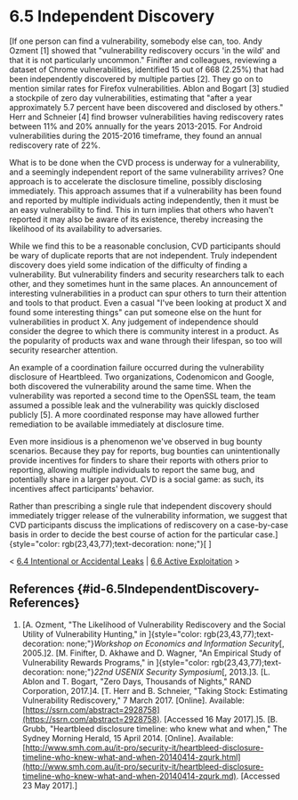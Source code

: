 # 6.5 Independent Discovery 

[If one person can find a vulnerability, somebody else can, too. Andy
Ozment \[1\] showed that "vulnerability rediscovery occurs 'in the
wild' and that it is not particularly uncommon." Finifter and
colleagues, reviewing a dataset of Chrome vulnerabilities, identified 15
out of 668 (2.25%) that had been independently discovered by multiple
parties \[2\]. They go on to mention similar rates for Firefox
vulnerabilities. Ablon and Bogart \[3\] studied a stockpile of zero day
vulnerabilities, estimating that "after a year approximately 5.7
percent have been discovered and disclosed by others." Herr and
Schneier \[4\] find browser vulnerabilities having rediscovery rates
between 11% and 20% annually for the years 2013-2015. For Android
vulnerabilities during the 2015-2016 timeframe, they found an annual
rediscovery rate of 22%.

What is to be done when the CVD process is underway for a vulnerability,
and a seemingly independent report of the same vulnerability arrives?
One approach is to accelerate the disclosure timeline, possibly
disclosing immediately. This approach assumes that if a vulnerability
has been found and reported by multiple individuals acting
independently, then it must be an easy vulnerability to find. This in
turn implies that others who haven't reported it may also be aware of
its existence, thereby increasing the likelihood of its availability to
adversaries.

While we find this to be a reasonable conclusion, CVD participants
should be wary of duplicate reports that are not independent. Truly
independent discovery does yield some indication of the difficulty of
finding a vulnerability. But vulnerability finders and security
researchers talk to each other, and they sometimes hunt in the same
places. An announcement of interesting vulnerabilities in a product can
spur others to turn their attention and tools to that product. Even a
casual "I've been looking at product X and found some interesting
things" can put someone else on the hunt for vulnerabilities in product
X. Any judgement of independence should consider the degree to which
there is community interest in a product. As the popularity of products
wax and wane through their lifespan, so too will security researcher
attention.

An example of a coordination failure occurred during the vulnerability
disclosure of Heartbleed. Two organizations, Codenomicon and Google,
both discovered the vulnerability around the same time. When the
vulnerability was reported a second time to the OpenSSL team, the team
assumed a possible leak and the vulnerability was quickly disclosed
publicly \[5\]. A more coordinated response may have allowed further
remediation to be available immediately at disclosure time.

Even more insidious is a phenomenon we've observed in bug bounty
scenarios. Because they pay for reports, bug bounties can
unintentionally provide incentives for finders to share their reports
with others prior to reporting, allowing multiple individuals to report
the same bug, and potentially share in a larger payout. CVD is a social
game: as such, its incentives affect participants' behavior.

Rather than prescribing a single rule that independent discovery should
immediately trigger release of the vulnerability information, we suggest
that CVD participants discuss the implications of rediscovery on a
case-by-case basis in order to decide the best course of action for the
particular case.]{style="color: rgb(23,43,77);text-decoration: none;"}[
]


\< [6.4 Intentional or Accidental
Leaks](6_4) \| [6.6 Active
Exploitation](6_6) \>


## References {#id-6.5IndependentDiscovery-References}

1.  [A. Ozment, "The Likelihood of Vulnerability Rediscovery and the
    Social Utility of Vulnerability Hunting," in
    ]{style="color: rgb(23,43,77);text-decoration: none;"}*Workshop on
    Economics and Information Security*[,
    2005.]2.  [M. Finifter, D. Akhawe and D. Wagner, "An Empirical Study of
    Vulnerability Rewards Programs," in
    ]{style="color: rgb(23,43,77);text-decoration: none;"}*22nd USENIX
    Security Symposium*[,
    2013.]3.  [L. Ablon and T. Bogart, "Zero Days, Thousands of Nights," RAND
    Corporation,
    2017.]4.  [T. Herr and B. Schneier, "Taking Stock: Estimating Vulnerability
    Rediscovery," 7 March 2017. \[Online\]. Available:
    [https://ssrn.com/abstract=2928758](https://ssrn.com/abstract=2928758). \[Accessed 16 May
    2017\].]5.  [B. Grubb, "Heartbleed disclosure timeline: who knew what and
    when," The Sydney Morning Herald, 15 April 2014. \[Online\].
    Available:
    [http://www.smh.com.au/it-pro/security-it/heartbleed-disclosure-timeline-who-knew-what-and-when-20140414-zqurk.html](http://www.smh.com.au/it-pro/security-it/heartbleed-disclosure-timeline-who-knew-what-and-when-20140414-zqurk.md). \[Accessed 23 May
    2017\].]
